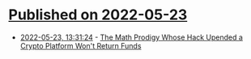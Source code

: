 # [Published on 2022-05-23](index.md)

* [2022-05-23, 13:31:24](https://news.ycombinator.com/item?id=31478795) - [The Math Prodigy Whose Hack Upended a Crypto Platform Won't Return Funds](https://www.ndtv.com/business/the-math-prodigy-whose-hack-upended-a-crypto-platform-wont-return-funds-2992987)
